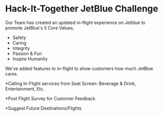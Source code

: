 # Hack-It-Together JetBlue Challenge

Our Team has created an updated in-flight experience on Jetblue to promote JetBlue's 5 Core Values.

* Safety
* Caring
* Integrity
* Passion & Fun
* Inspire Humanity

We've added features to in-flight to show customers how much JetBlue cares.

\*Calling In-Flight services from Seat Screen: Beverage & Drink, Entertainment, Etc.

\*Post Flight Survey for Customer Feedback

\*Suggest Future Destinations/Flights
